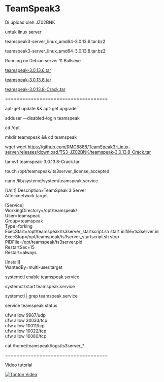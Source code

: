 # TeamSpeak3
Di upload oleh JZ02BNK

untuk linux server

teamspeak3-server_linux_amd64-3.0.13.6.tar.bz2

teamspeak3-server_linux_amd64-3.0.13.8.tar.bz2

Running on Debian server 11 Bullseye

[teamspeak-3.0.13.6.tar](https://github.com/RMC6888/TeamSpeak3-Linux-server/releases/download/TS3-JZ02BNK/teamspeak-3.0.13.6.tar)

[teamspeak-3.0.13.8.tar](https://github.com/RMC6888/TeamSpeak3-Linux-server/releases/download/TS3-JZ02BNK/teamspeak-3.0.13.8.tar)

[teamspeak-3.0.13.8-Crack.tar](https://github.com/RMC6888/TeamSpeak3-Linux-server/releases/download/TS3-JZ02BNK/teamspeak-3.0.13.8-Crack.tar)

====================================

apt-get update && apt-get upgrade

adduser --disabled-login teamspeak

cd /opt

mkdir teamspeak && cd teamspeak

wget wget https://github.com/RMC6888/TeamSpeak3-Linux-server/releases/download/TS3-JZ02BNK/teamspeak-3.0.13.8-Crack.tar

tar xvf teamspeak-3.0.13.8-Crack.tar

touch /opt/teamspeak/.ts3server_license_accepted

nano /lib/systemd/system/teamspeak.service

[Unit]
Description=TeamSpeak 3 Server<br>
After=network.target<br>

[Service]<br>
WorkingDirectory=/opt/teamspeak/<br>
User=teamspeak<br>
Group=teamspeak<br>
Type=forking<br>
ExecStart=/opt/teamspeak/ts3server_startscript.sh start inifile=ts3server.ini<br>
ExecStop=/opt/teamspeak/ts3server_startscript.sh stop<br>
PIDFile=/opt/teamspeak/ts3server.pid<br>
RestartSec=15<br>
Restart=always<br>

[Install]<br>
WantedBy=multi-user.target<br>

systemctl enable teamspeak.service

systemctl start teamspeak.service

systemctl | grep teamspeak.service

service teamspeak status

ufw allow 9987/udp<br>
ufw allow 30033/tcp<br>
ufw allow 10011/tcp<br>
ufw allow 10022/tcp<br>
ufw allow 10080/tcp<br>

cat /home/teamspeak/logs/ts3server_*

====================================

Video tutorial

[![Tonton Video](https://img.youtube.com/vi/bMgNPVSAphk/maxresdefault.jpg)](https://www.youtube.com/watch?v=bMgNPVSAphk)

